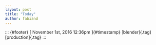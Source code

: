 ```yaml
---
layout: post
title: "Today"
author: fabiand
---
```



::: {#footer}
[ November 1st, 2016 12:36pm ]{#timestamp} [blender]{.tag}
[production]{.tag}
:::
